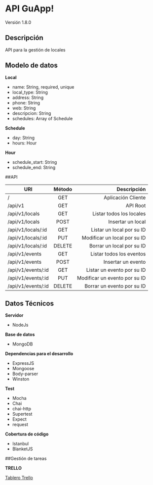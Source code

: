 # API GuApp!

Versión 1.8.0

## Descripción

API para la gestión de locales

## Modelo de datos

**Local**
- name: String, required, unique
- local_type: String
- address: String
- phone: String
- web: String
- descripcion: String
- schedules: Array of Schedule

**Schedule**
- day: String
- hours: Hour

**Hour** 
- schedule_start: String
- schedule_end: String 


##API

| URI                      | Método | Descripción                            |
| ------------------------ |:------:| --------------------------------------:|
| /                        | GET    | Aplicación Cliente                     |
| /api/v1                  | GET    | API Root                               |
| /api/v1/locals           | GET    | Listar todos los locales               |
| /api/v1/locals           | POST   | Insertar un local                      |
| /api/v1/locals/:id       | GET    | Listar un local por su ID              |
| /api/v1/locals/:id       | PUT    | Modificar un local por su ID           |
| /api/v1/locals/:id       | DELETE | Borrar un local por su ID              |
| /api/v1/events           | GET    | Listar todos los eventos               |
| /api/v1/events           | POST   | Insertar un evento                     |
| /api/v1/events/:id       | GET    | Listar un evento por su ID             |
| /api/v1/events/:id       | PUT    | Modificar un evento por su ID          |
| /api/v1/events/:id       | DELETE | Borrar un evento por su ID             |

## Datos Técnicos

**Servidor**
- NodeJs

**Base de datos**
- MongoDB

**Dependencias para el desarrollo**
- ExpressJS
- Mongoose
- Body-parser
- Winston

**Test**
- Mocha
- Chai
- chai-http
- Supertest
- Expect
- request

**Cobertura de código**
- Istanbul
- BlanketJS

##Gestión de tareas

**TRELLO**

[Tablero Trello](https://trello.com/b/M9OcNmRC/guapp)
